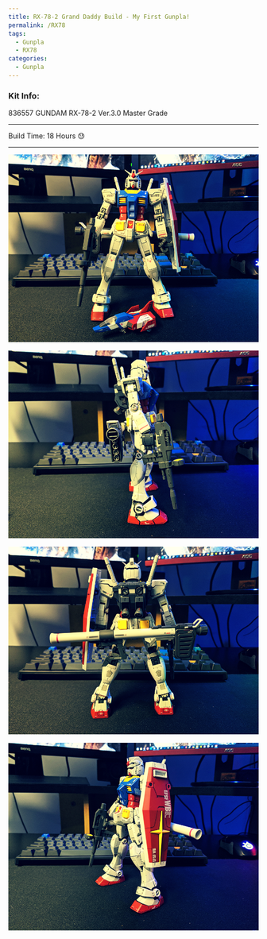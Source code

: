 ```yaml
---
title: RX-78-2 Grand Daddy Build - My First Gunpla!
permalink: /RX78
tags:
  - Gunpla
  - RX78
categories:
  - Gunpla
---
```

### Kit Info:
836557 GUNDAM RX-78-2 Ver.3.0 Master Grade

---

Build Time: 18 Hours 😓

---

![](/gunpla/RX78_1.png)

![](/gunpla/RX78_2.png)

![](/gunpla/RX78_3.png)

![](/gunpla/RX78_4.png)
